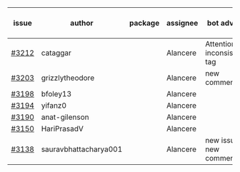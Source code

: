 | issue | author | package | assignee | bot advice | created date of issue | target release date | date from target |
| ------ | ------ | ------ | ------ | ------ | ------ | ------ | :-----: |
| [#3212](https://github.com/Azure/sdk-release-request/issues/3212) | cataggar |  | Alancere | Attention to inconsistent tag | 09-26 | 10-31 |  |
| [#3203](https://github.com/Azure/sdk-release-request/issues/3203) | grizzlytheodore |  | Alancere | new comment. | 09-20 | 09-22 |  |
| [#3198](https://github.com/Azure/sdk-release-request/issues/3198) | bfoley13 |  | Alancere |  | 09-19 | 10-03 |  |
| [#3194](https://github.com/Azure/sdk-release-request/issues/3194) | yifanz0 |  | Alancere |  | 09-19 | 10-12 |  |
| [#3190](https://github.com/Azure/sdk-release-request/issues/3190) | anat-gilenson |  | Alancere |  | 09-18 | 10-03 |  |
| [#3150](https://github.com/Azure/sdk-release-request/issues/3150) | HariPrasadV |  | Alancere |  | 09-07 | 10-11 |  |
| [#3138](https://github.com/Azure/sdk-release-request/issues/3138) | sauravbhattacharya001 |  | Alancere | new issue. new comment. | 09-02 | 10-17 |  |
